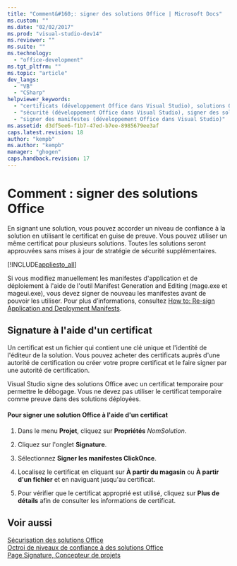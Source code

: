 ```yaml
---
title: "Comment&#160;: signer des solutions Office | Microsoft Docs"
ms.custom: ""
ms.date: "02/02/2017"
ms.prod: "visual-studio-dev14"
ms.reviewer: ""
ms.suite: ""
ms.technology: 
  - "office-development"
ms.tgt_pltfrm: ""
ms.topic: "article"
dev_langs: 
  - "VB"
  - "CSharp"
helpviewer_keywords: 
  - "certificats (développement Office dans Visual Studio), solutions Office"
  - "sécurité (développement Office dans Visual Studio), signer des solutions Office"
  - "signer des manifestes (développement Office dans Visual Studio)"
ms.assetid: d3df5ee6-f1b7-47ed-b7ee-8985679ee3af
caps.latest.revision: 18
author: "kempb"
ms.author: "kempb"
manager: "ghogen"
caps.handback.revision: 17
---
```

# Comment&#160;: signer des solutions Office
  En signant une solution, vous pouvez accorder un niveau de confiance à la solution en utilisant le certificat en guise de preuve.  Vous pouvez utiliser un même certificat pour plusieurs solutions. Toutes les solutions seront approuvées sans mises à jour de stratégie de sécurité supplémentaires.  
  
 [!INCLUDE[appliesto_all](../vsto/includes/appliesto-all-md.md)]  
  
 Si vous modifiez manuellement les manifestes d'application et de déploiement à l'aide de l'outil Manifest Generation and Editing \(mage.exe et mageui.exe\), vous devez signer de nouveau les manifestes avant de pouvoir les utiliser.  Pour plus d’informations, consultez [How to: Re-sign Application and Deployment Manifests](../Topic/How%20to:%20Re-sign%20Application%20and%20Deployment%20Manifests.md).  
  
## Signature à l'aide d'un certificat  
 Un certificat est un fichier qui contient une clé unique et l'identité de l'éditeur de la solution.  Vous pouvez acheter des certificats auprès d'une autorité de certification ou créer votre propre certificat et le faire signer par une autorité de certification.  
  
 Visual Studio signe des solutions Office avec un certificat temporaire pour permettre le débogage.  Vous ne devez pas utiliser le certificat temporaire comme preuve dans des solutions déployées.  
  
#### Pour signer une solution Office à l'aide d'un certificat  
  
1.  Dans le menu **Projet**, cliquez sur **Propriétés** *NomSolution*.  
  
2.  Cliquez sur l'onglet **Signature**.  
  
3.  Sélectionnez **Signer les manifestes ClickOnce**.  
  
4.  Localisez le certificat en cliquant sur **À partir du magasin** ou **À partir d'un fichier** et en naviguant jusqu'au certificat.  
  
5.  Pour vérifier que le certificat approprié est utilisé, cliquez sur **Plus de détails** afin de consulter les informations de certificat.  
  
## Voir aussi  
 [Sécurisation des solutions Office](../vsto/securing-office-solutions.md)   
 [Octroi de niveaux de confiance à des solutions Office](../vsto/granting-trust-to-office-solutions.md)   
 [Page Signature, Concepteur de projets](../ide/reference/signing-page-project-designer.md)  
  
  